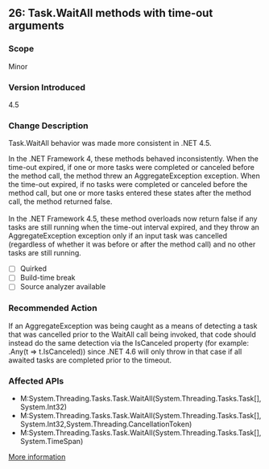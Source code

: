 ## 26: Task.WaitAll methods with time-out arguments

### Scope
Minor

### Version Introduced
4.5

### Change Description
Task.WaitAll behavior was made more consistent in .NET 4.5. 

In the .NET Framework 4, these methods behaved inconsistently. When the time-out expired, if one or more tasks were completed or canceled before the method call, the method threw an AggregateException exception. When the time-out expired, if no tasks were completed or canceled before the method call, but one or more tasks entered these states after the method call, the method returned false.<br/><br/>In the .NET Framework 4.5, these method overloads now return false if any tasks are still running when the time-out interval expired, and they throw an AggregateException exception only if an input task was cancelled (regardless of whether it was before or after the method call) and no other tasks are still running.

- [ ] Quirked
- [ ] Build-time break
- [ ] Source analyzer available

### Recommended Action
If an AggregateException was being caught as a means of detecting a task that was cancelled prior to the WaitAll call being invoked, that code should instead do the same detection via the IsCanceled property (for example: .Any(t =&gt; t.IsCanceled)) since .NET 4.6 will only throw in that case if all awaited tasks are completed prior to the timeout.

### Affected APIs
* M:System.Threading.Tasks.Task.WaitAll(System.Threading.Tasks.Task[],System.Int32)
* M:System.Threading.Tasks.Task.WaitAll(System.Threading.Tasks.Task[],System.Int32,System.Threading.CancellationToken)
* M:System.Threading.Tasks.Task.WaitAll(System.Threading.Tasks.Task[],System.TimeSpan)

[More information](https://msdn.microsoft.com/en-us/library/hh367887\(v=vs.110\).aspx#core)

<!--
    ### Notes
    Check for try/catch block with WaitAll in it
    Source analyzer status: Pri 2, In progress (ChLowe)
-->


